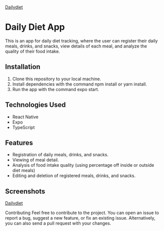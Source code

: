 [Dailydiet](https://github.com/kawanstrelow/dailydietrn/assets/91164475/a7401ea2-03d6-44ef-aef9-6a77ce37a12e)

# Daily Diet App
This is an app for daily diet tracking, where the user can register their daily meals, drinks, and snacks, view details of each meal, and analyze the quality of their food intake.

## Installation
1. Clone this repository to your local machine.
1. Install dependencies with the command npm install or yarn install.
1. Run the app with the command expo start.

## Technologies Used
- React Native
- Expo
- TypeScript

## Features
- Registration of daily meals, drinks, and snacks.
- Viewing of meal detail.
- Analysis of food intake quality (using percentage off inside or outside diet meals)
- Editing and deletion of registered meals, drinks, and snacks.

## Screenshots
[Dailydiet](https://github.com/kawanstrelow/dailydietrn/assets/91164475/a7401ea2-03d6-44ef-aef9-6a77ce37a12e)

Contributing
Feel free to contribute to the project. You can open an issue to report a bug, suggest a new feature, or fix an existing issue. Alternatively, you can also send a pull request with your changes.
